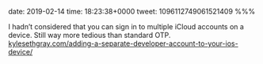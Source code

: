 date: 2019-02-14
time: 18:23:38+0000
tweet: 1096112749061521409
%%%

I hadn’t considered that you can sign in to multiple iCloud accounts on a device. Still way more tedious than standard OTP. [kylesethgray.com/adding-a-separate-developer-account-to-your-ios-device/](https://kylesethgray.com/adding-a-separate-developer-account-to-your-ios-device/)

